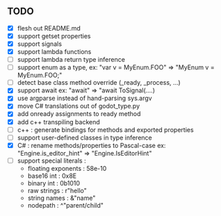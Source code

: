 ## TODO
- [x] flesh out README.md
- [x] support getset properties
- [x] support signals
- [x] support lambda functions
- [ ] support lambda return type inference
- [ ] support enum as a type, ex: "var v = MyEnum.FOO" => "MyEnum v = MyEnum.FOO;"
- [ ] detect base class method override (_ready, _process, ...)
- [x] support await ex: "await" => "await ToSignal(....)
- [x] use argparse instead of hand-parsing sys.argv
- [x] move C# translations out of godot_type.py
- [x] add onready assignments to ready method
- [x] add c++ transpiling backend
- [ ] c++ : generate bindings for methods and exported properties
- [ ] support user-defined classes in type inference
- [x] C# : rename methods/properties to Pascal-case ex: "Engine.is_editor_hint" => "Engine.IsEditorHint"
- [ ] support special literals :
  * floating exponents : 58e-10
  * base16 int : 0x8E
  * binary int : 0b1010
  * raw strings : r"hello"
  * string names : &"name"
  * nodepath : ^"parent/child"